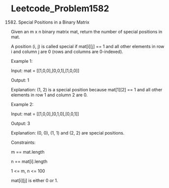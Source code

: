 # Leetcode_Problem1582





1582. Special Positions in a Binary Matrix




Given an m x n binary matrix mat, return the number of special positions in mat.






A position (i, j) is called special if mat[i][j] == 1 and all other elements in row i and column j are 0 (rows and columns are 0-indexed).

 

Example 1:



Input: mat = [[1,0,0],[0,0,1],[1,0,0]]





Output: 1





Explanation: (1, 2) is a special position because mat[1][2] == 1 and all other elements in row 1 and column 2 are 0.





Example 2:



Input: mat = [[1,0,0],[0,1,0],[0,0,1]]




Output: 3





Explanation: (0, 0), (1, 1) and (2, 2) are special positions.



 



Constraints:





m == mat.length





n == mat[i].length






1 <= m, n <= 100






mat[i][j] is either 0 or 1.
